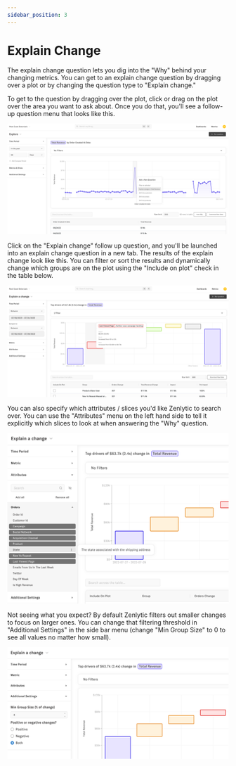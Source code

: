 ```yaml
---
sidebar_position: 3
---
```


# Explain Change


The explain change question lets you dig into the "Why" behind your changing metrics. You can get to an explain change question by dragging over a plot or by changing the question type to "Explain change."

To get to the question by dragging over the plot, click or drag on the plot over the area you want to ask about. Once you do that, you'll see a follow-up question menu that looks like this.

![explain-change-follow-up](../assets/explain-change-follow-up.png)

Click on the "Explain change" follow up question, and you'll be launched into an explain change question in a new tab. The results of the explain change look like this. You can filter or sort the results and dynamically change which groups are on the plot using the "Include on plot" check in the table below.

![explain-change](../assets/explain-change.png)


You can also specify which attributes / slices you'd like Zenlytic to search over. You can use the "Attributes" menu on the left hand side to tell it explicitly which slices to look at when answering the "Why" question.

![explain-change-attributes](../assets/explain-change-attributes.png)


Not seeing what you expect? By default Zenlytic filters out smaller changes to focus on larger ones. You can change that filtering threshold in "Additional Settings" in the side bar menu (change "Min Group Size" to 0 to see all values no matter how small).

![explain-change-settings](../assets/explain-change-settings.png)
